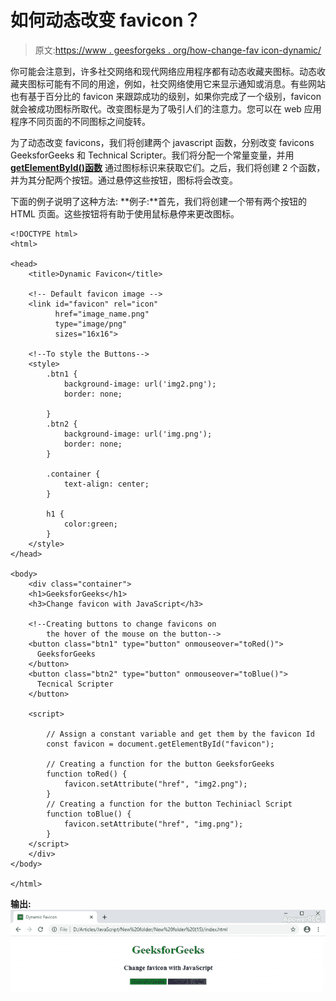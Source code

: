 # 如何动态改变 favicon？

> 原文:[https://www . geesforgeks . org/how-change-fav icon-dynamic/](https://www.geeksforgeeks.org/how-to-change-favicon-dynamically/)

你可能会注意到，许多社交网络和现代网络应用程序都有动态收藏夹图标。动态收藏夹图标可能有不同的用途，例如，社交网络使用它来显示通知或消息。有些网站也有基于百分比的 favicon 来跟踪成功的级别，如果你完成了一个级别，favicon 就会被成功图标所取代。改变图标是为了吸引人们的注意力。您可以在 web 应用程序不同页面的不同图标之间旋转。

为了动态改变 favicons，我们将创建两个 javascript 函数，分别改变 favicons GeeksforGeeks 和 Technical Scripter。我们将分配一个常量变量，并用 **[getElementById()函数](https://www.geeksforgeeks.org/html-dom-getelementbyid-method/)** 通过图标标识来获取它们。之后，我们将创建 2 个函数，并为其分配两个按钮。通过悬停这些按钮，图标将会改变。

下面的例子说明了这种方法:
**例子:**首先，我们将创建一个带有两个按钮的 HTML 页面。这些按钮将有助于使用鼠标悬停来更改图标。

```htmlhtml
<!DOCTYPE html>
<html>

<head>
    <title>Dynamic Favicon</title>

    <!-- Default favicon image -->
    <link id="favicon" rel="icon"
          href="image_name.png"
          type="image/png" 
          sizes="16x16">

    <!--To style the Buttons-->
    <style>
        .btn1 {
            background-image: url('img2.png');
            border: none;

        }
        .btn2 {
            background-image: url('img.png');
            border: none;
        }

        .container {
            text-align: center;
        }

        h1 {
            color:green;
        }
    </style>
</head>

<body>
    <div class="container">
    <h1>GeeksforGeeks</h1>
    <h3>Change favicon with JavaScript</h3>

    <!--Creating buttons to change favicons on 
        the hover of the mouse on the button-->
    <button class="btn1" type="button" onmouseover="toRed()">
      GeeksforGeeks
    </button>
    <button class="btn2" type="button" onmouseover="toBlue()">
      Tecnical Scripter
    </button>

    <script>

        // Assign a constant variable and get them by the favicon Id
        const favicon = document.getElementById("favicon");

        // Creating a function for the button GeeksforGeeks
        function toRed() {
            favicon.setAttribute("href", "img2.png"); 
        }
        // Creating a function for the button Techiniacl Script
        function toBlue() {
            favicon.setAttribute("href", "img.png");
        }
    </script>
    </div>
</body>

</html>
```

**输出:**
![](img/adf93a2d405bd6b38ddc8c845389955a.png)